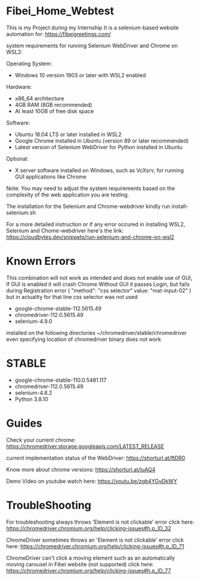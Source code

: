 # Fibei_Home_Webtest
This is my Project during my Internship
It is a selenium-based website automation for: https://fibeigreetings.com/

system requirements for running Selenium WebDriver and Chrome on WSL2:

Operating System:
* Windows 10 version 1903 or later with WSL2 enabled


Hardware:
* x86_64 architecture
* 4GB RAM (8GB recommended)
* At least 10GB of free disk space


Software:
* Ubuntu 18.04 LTS or later installed in WSL2
* Google Chrome installed in Ubuntu (version 89 or later recommended)
* Latest version of Selenium WebDriver for Python installed in Ubuntu

Optional:
* X server software installed on Windows, such as VcXsrv, for running GUI applications like Chrome


Note: You may need to adjust the system requirements based on the complexity of the web application you are testing.

The installation for the Selenium and Chrome-webdriver kindly run install-selenium.sh

For a more detailed instruction or if any error occured in installing WSL2, Selenium and Chome-webdriver here's the link: https://cloudbytes.dev/snippets/run-selenium-and-chrome-on-wsl2


# Known Errors
This combination will not work as intended and does not enable use of GUI, If GUI is enabled it will crash Chrome
Without GUI it passes Login, but fails during Registration error ( "method": "css selector" value: "mat-input-02" ) but in actuality for that line css selector was not used 

* google-chrome-stable-112.5615.49
* chromedriver-112.0.5615.49
* selenium-4.9.0

installed on the following directories
~/chromedriver/stable/chromedriver
even specifying location of chromedriver binary does not work

# STABLE
* google-chrome-stable-110.0.5481.117
* chromedriver-112.0.5615.49
* selenium-4.8.2
* Python 3.8.10


# Guides
Check your current chrome: https://chromedriver.storage.googleapis.com/LATEST_RELEASE

current implementation status of the WebDriver: https://shorturl.at/ftDR0

Know more about chrome versions: https://shorturl.at/luAQ4

Demo Video on youtube watch here: https://youtu.be/zgb4YGvDkWY

# TroubleShooting

For troubleshooting always throws 'Element is not clickable' error click here: https://chromedriver.chromium.org/help/clicking-issues#h.p_ID_32

ChromeDriver sometimes throws an 'Element is not clickable' error click here: https://chromedriver.chromium.org/help/clicking-issues#h.p_ID_71

ChromeDriver can't click a moving element such as an automatically moving carousel in Fibei website (not supported) click here: https://chromedriver.chromium.org/help/clicking-issues#h.p_ID_77

